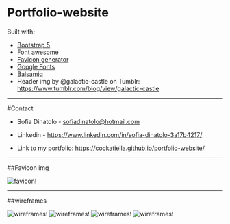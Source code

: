 # Portfolio-website

Built with:

* [Bootstrap 5](https://getbootstrap.com/)
* [Font awesome](https://fontawesome.com/)
* [Favicon generator](https://www.favicon.cc/)
* [Google Fonts](https://fonts.google.com/)
* [Balsamiq](https://balsamiq.cloud/)
* Header img by @galactic-castle on Tumblr: https://www.tumblr.com/blog/view/galactic-castle


******

#Contact

* Sofia Dinatolo - sofiadinatolo@hotmail.com
* Linkedin - https://www.linkedin.com/in/sofia-dinatolo-3a17b4217/

* Link to my portfolio: https://cockatiella.github.io/portfolio-website/

****

##Favicon img

![favicon!](./images/favicon.ico)

***
##wireframes

![wireframes!](./main.png)
![wireframes!](./skills.png)
![wireframes!](./Projects.png)
![wireframes!](./Contact.png)
